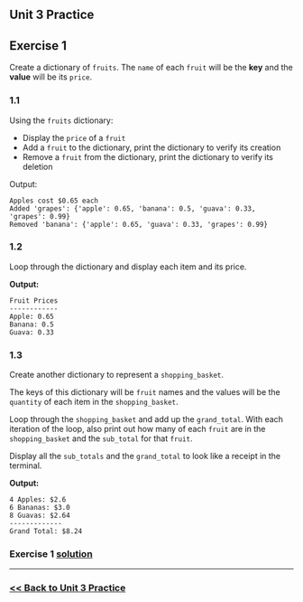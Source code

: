 ## Unit 3 Practice

## **Exercise 1**

Create a dictionary of `fruits`. The `name` of each `fruit` will be the **key** and the **value** will be its `price`. 

### **1.1**

Using the `fruits` dictionary:

- Display the `price` of a `fruit`
- Add a `fruit` to the dictionary, print the dictionary to verify its creation
- Remove a `fruit` from the dictionary, print the dictionary to verify its deletion

Output:

    Apples cost $0.65 each
    Added 'grapes': {'apple': 0.65, 'banana': 0.5, 'guava': 0.33, 'grapes': 0.99}
    Removed 'banana': {'apple': 0.65, 'guava': 0.33, 'grapes': 0.99}

### **1.2**

Loop through the dictionary and display each item and its price.

**Output:**

    Fruit Prices
    ------------
    Apple: 0.65
    Banana: 0.5
    Guava: 0.33

### **1.3**

Create another dictionary to represent a `shopping_basket`. 

The keys of this dictionary will be `fruit` names and the values will be the `quantity` of each item in the `shopping_basket`.

Loop through the `shopping_basket` and add up the `grand_total`. With each iteration of the loop, also print out how many of each `fruit` are in the `shopping_basket` and the `sub_total` for that `fruit`.

Display all the `sub_totals` and the `grand_total` to look like a receipt in the terminal. 

**Output:**

    4 Apples: $2.6
    6 Bananas: $3.0
    8 Guavas: $2.64
    -------------
    Grand Total: $8.24

### Exercise 1 [solution](solutions/exercise_1_solution.md)

---
### [<< Back to Unit 3 Practice](/practice/unit_3/)